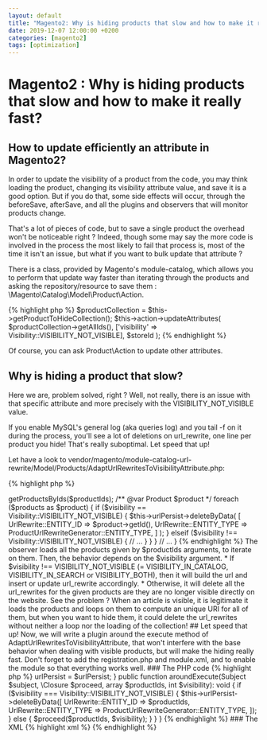 ```yaml
---
layout: default
title: "Magento2: Why is hiding products that slow and how to make it really fast?"
date: 2019-12-07 12:00:00 +0200
categories: [magento2]
tags: [optimization]
---
```


# Magento2 : Why is hiding products that slow and how to make it really fast?

## How to update efficiently an attribute in Magento2?

In order to update the visibility of a product from the code, you may think loading the product, changing its visibility attribute value, and save it is a good option. But if you do that, some side effects will occur, through the beforeSave, afterSave, and all the plugins and observers that will monitor products change.

That's a lot of pieces of code, but to save a single product the overhead won't be noticeable right ? Indeed, though some may say the more code is involved in the process the most likely to fail that process is, most of the time it isn't an issue, but what if you want to bulk update that attribute ?

There is a class, provided by Magento's module-catalog, which allows you to perform that update way faster than iterating through the products and asking the repository/resource to save them : \Magento\Catalog\Model\Product\Action.

{% highlight php %}
$productCollection = $this->getProductToHideCollection();
$this->action->updateAttributes(
    $productCollection->getAllIds(),
    ['visibility' => Visibility::VISIBILITY_NOT_VISIBLE], 
    $storeId
);
{% endhighlight %}

Of course, you can ask Product\Action to update other attributes.

## Why is hiding a product that slow?

Here we are, problem solved, right ? Well, not really, there is an issue with that specific attribute and more precisely with the VISIBILITY_NOT_VISIBLE value.

If you enable MySQL's general log (aka queries log) and you tail -f on it during the process, you'll see a lot of deletions on url_rewrite, one line per product you hide! That's really suboptimal. Let speed that up!

Let have a look to vendor/magento/module-catalog-url-rewrite/Model/Products/AdaptUrlRewritesToVisibilityAttribute.php:

{% highlight php %}
<?php

namespace Magento\CatalogUrlRewrite\Model\Products;

// ...

/**
 *  Save/Delete UrlRewrites by Product ID's and visibility
 */
class AdaptUrlRewritesToVisibilityAttribute
{
    // ...
    
    public function execute(array $productIds, int $visibility): void
    {
        $products = $this->getProductsByIds($productIds);

        /** @var Product $product */
        foreach ($products as $product) {
            if ($visibility == Visibility::VISIBILITY_NOT_VISIBLE) {
                $this->urlPersist->deleteByData(
                    [
                        UrlRewrite::ENTITY_ID => $product->getId(),
                        UrlRewrite::ENTITY_TYPE => ProductUrlRewriteGenerator::ENTITY_TYPE,
                    ]
                );
            } elseif ($visibility !== Visibility::VISIBILITY_NOT_VISIBLE) {
                // ...
            }
        }
    }

    // ...
}
{% endhighlight %}

The observer loads all the products given by $productIds arguments, to iterate on them. Then, the behavior depends on the $visibility argument.

* If $visibility !== VISIBILITY_NOT_VISIBLE (= VISIBILITY_IN_CATALOG, VISIBILITY_IN_SEARCH or VISIBILITY_BOTH), then it will build the url and insert or update url_rewrite accordingly.
* Otherwise, it will delete all the url_rewrites for the given products are they are no longer visible directly on the website.

See the problem ? When an article is visible, it is legitimate it loads the products and loops on them to compute an unique URI for all of them, but when you want to hide them, it could delete the url_rewrites without neither a loop nor the loading of the collection!

## Let speed that up!

Now, we will write a plugin around the execute method of AdaptUrlRewritesToVisibilityAttribute, that won't interfere with the base behavior when dealing with visible products, but will make the hiding really fast.
Don't forget to add the registration.php and module.xml, and to enable the module so that everything works well.

### The PHP code
{% highlight php %}
<?php

namespace Ariviere\Magentoptimizer\Plugin;

use Magento\Catalog\Model\Product\Visibility;
use Magento\CatalogUrlRewrite\Model\Products\AdaptUrlRewritesToVisibilityAttribute as Subject;
use Magento\CatalogUrlRewrite\Model\ProductUrlRewriteGenerator;
use Magento\UrlRewrite\Model\UrlPersistInterface;
use Magento\UrlRewrite\Service\V1\Data\UrlRewrite;

class AdaptUrlRewritesToVisibilityAttribute
{
    private $urlPersist;

    public function __construct(UrlPersistInterface $urlPersist)
    {
        $this->urlPersist = $urlPersist;
    }

    public function aroundExecute(Subject $subject, \Closure $proceed, array $productIds, int $visibility): void
    {
        if ($visibility === Visibility::VISIBILITY_NOT_VISIBLE) {
            $this->urlPersist->deleteByData([
                UrlRewrite::ENTITY_ID => $productIds,
                UrlRewrite::ENTITY_TYPE => ProductUrlRewriteGenerator::ENTITY_TYPE,
            ]);
        } else {
            $proceed($productIds, $visibility);
        }
    }
}
{% endhighlight %}

### The XML
{% highlight xml %}
<config xmlns:xsi="http://www.w3.org/2001/XMLSchema-instance" xsi:noNamespaceSchemaLocation="urn:magento:framework:ObjectManager/etc/config.xsd">
    <type name="\Magento\CatalogUrlRewrite\Model\Products\AdaptUrlRewritesToVisibilityAttribute">
        <plugin name="ariviere_magentoptimizer_plugin_adapt_url_rewrite_to_visibility_attr" type="\Ariviere\Magentoptimizer\Plugin\AdaptUrlRewritesToVisibilityAttribute" sortOrder="1"/>
    </type>
</config>
{% endhighlight %}


